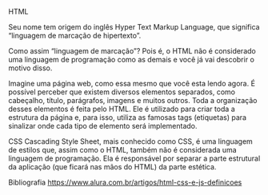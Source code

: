 HTML

Seu nome tem origem do inglês Hyper Text Markup Language, que significa “linguagem de marcação de hipertexto”.

Como assim “linguagem de marcação”? Pois é, o HTML não é considerado uma linguagem de programação como as demais e você já vai descobrir o motivo disso.

Imagine uma página web, como essa mesmo que você esta lendo agora. É possível perceber que existem diversos elementos separados, como cabeçalho, título, parágrafos, imagens e muitos outros. Toda a organização desses elementos é feita pelo HTML. Ele é utilizado para criar toda a estrutura da página e, para isso, utiliza as famosas tags (etiquetas) para sinalizar onde cada tipo de elemento será implementado.

CSS
Cascading Style Sheet, mais conhecido como CSS, é uma linguagem de estilos que, assim como o HTML, também não é considerada uma linguagem de programação. Ela é responsável por separar a parte estrutural da aplicação (que ficará nas mãos do HTML) da parte estética.

Bibliografia
https://www.alura.com.br/artigos/html-css-e-js-definicoes